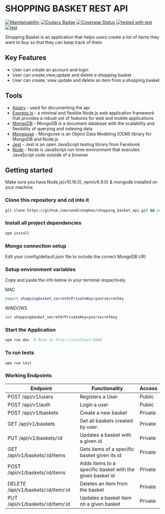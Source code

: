 # SHOPPING BASKET REST API

[![Maintainability](https://api.codeclimate.com/v1/badges/fdd7818f671514fff2e8/maintainability)](https://codeclimate.com/github/sendistephen/shopping_basket_api/maintainability) [![Codacy Badge](https://api.codacy.com/project/badge/Grade/11edf48745ef45d58a26b798a419bc35)](https://app.codacy.com/app/sendistephen/shopping_basket_api?utm_source=github.com&utm_medium=referral&utm_content=sendistephen/shopping_basket_api&utm_campaign=Badge_Grade_Dashboard) [![Coverage Status](https://coveralls.io/repos/github/sendistephen/shopping_basket_api/badge.svg)](https://coveralls.io/github/sendistephen/shopping_basket_api) [![tested with jest](https://img.shields.io/badge/tested_with-jest-99424f.svg)](https://github.com/facebook/jest) [![jest](https://jestjs.io/img/jest-badge.svg)](https://github.com/facebook/jest)

Shopping Basket is an application that helps users create a list of items they want to buy so that they can keep track of them

## Key Features

-   User can create an account and login
-   User can create,view,update and delete a shopping basket
-   User can create, view update and delete an item from a shopping basket

## Tools

-   [Apiary](https://apiary.io/) - used for documenting the api
-   [Express.js](https://expressjs.com/) - a minimal and flexible Node.js web application framework that provides a robust set of features for web and mobile applications.
-   [MongoDB](https://www.mongodb.com/) - MongoDB is a document database with the scalability and flexibility of querying and indexing data
-   [Mongoose](https://mongoosejs.com) - Mongoose is an Object Data Modeling (ODM) library for MongoDB and Node.js
-   [Jest](https://jestjs.io/docs/en/getting-started) - Jest is an open JavaScript testing library from Facebook
-   [Node]() - Node is JavaScript run-time environment that executes JavaScript code outside of a browser

## Getting started

Make sure you have Node.js(v10.16.0), npm(v6.9.0) & mongodb installed on your machine

### Clone this repository and cd into it

```sh
git clone https://github.com/sendistephen/shopping_basket_api.git && cd shopping_basket_api
```

### Install all project dependencies

```sh
npm install
```

### Mongo connection setup

Edit your /config/default.json file to include the correct MongoDB URI

### Setup environment variables

Copy and paste the info below in your terminal respectively

MAC

```sh
export shoppingbasket_secretOrPrivateKey=yoursecretkey
```

WINDOWS

```sh
set shoppingbasket_secretOrPrivateKey=yoursecretkey
```

### Start the Application

```sh
npm run dev  # Runs on http://localhost:9000
```

### To run tests

```sh
npm run test
```

### Working Endpoints

| Endpoint                            | Functionality                                            | Access  |
| ----------------------------------- | -------------------------------------------------------- | ------- |
| POST /api/v1/users                  | Registers a User                                         | Public  |
| POST /api/v1/auth                   | Login a user                                             | Public  |
| POST /api/v1/baskets                | Create a new basket                                      | Private |
| GET /api/v1/baskets                 | Get all baskets created by user.                         | Private |
| PUT /api/v1/baskets/:id             | Updates a basket with a given id                         | Private |
| GET /api/v1/baskets/:id/items       | Gets items of a specific basket given its id             | Private |
| POST /api/v1/baskets/:id/items      | Adds items to a specific basket with the given basket id | Private |
| DELETE /api/v1/baskets/:id/item/:id | Deletes an item from the basket                          | Private |
| PUT /api/v1/baskets/:id/item/:id    | Updates a basket item on a given basket                  | Private |

